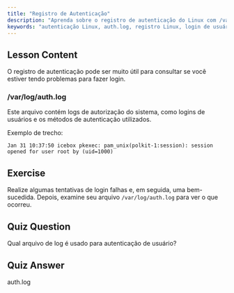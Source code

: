 ```yaml
---
title: "Registro de Autenticação"
description: "Aprenda sobre o registro de autenticação do Linux com /var/log/auth.log. Entenda os logins de usuários e solucione problemas de acesso com este guia essencial."
keywords: "autenticação Linux, auth.log, registro Linux, login de usuário, segurança Linux, iniciante, tutorial, guia"
---
```


## Lesson Content

O registro de autenticação pode ser muito útil para consultar se você estiver tendo problemas para fazer login.

### /var/log/auth.log

Este arquivo contém logs de autorização do sistema, como logins de usuários e os métodos de autenticação utilizados.

Exemplo de trecho:

```plaintext
Jan 31 10:37:50 icebox pkexec: pam_unix(polkit-1:session): session opened for user root by (uid=1000)
```

## Exercise

Realize algumas tentativas de login falhas e, em seguida, uma bem-sucedida. Depois, examine seu arquivo `/var/log/auth.log` para ver o que ocorreu.

## Quiz Question

Qual arquivo de log é usado para autenticação de usuário?

## Quiz Answer

auth.log
